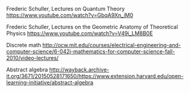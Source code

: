 Frederic Schuller, Lectures on Quantum Theory
https://www.youtube.com/watch?v=GbqA9Xn_iM0

Frederic Schuller, Lectures on the Geometric Anatomy of Theoretical Physics
https://www.youtube.com/watch?v=V49i_LM8B0E

Discrete math
http://ocw.mit.edu/courses/electrical-engineering-and-computer-science/6-042j-mathematics-for-computer-science-fall-2010/video-lectures/

Abstract algebra
http://wayback.archive-it.org/3671/20150528171650/https://www.extension.harvard.edu/open-learning-initiative/abstract-algebra
